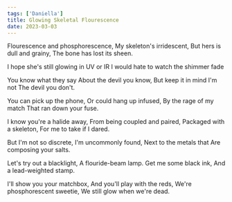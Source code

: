 ```yaml
---  
tags: ['Daniella']
title: Glowing Skeletal Flourescence
date: 2023-03-03
---
```


Flourescence and phosphorescence,
My skeleton's irridescent,
But hers is dull and grainy,
The bone has lost its sheen.

I hope she's still glowing in UV or IR
I would hate to watch the shimmer fade

You know what they say
About the devil you know,
But keep it in mind I'm not
The devil you don't.

You can pick up the phone,
Or could hang up infused,
By the rage of my match
That ran down your fuse.

I know you're a halide away,
From being coupled and paired,
Packaged with a skeleton,
For me to take if I dared.

But I'm not so discrete,
I'm uncommonly found,
Next to the metals that
Are composing your salts.

Let's try out a blacklight,
A flouride-beam lamp.
Get me some black ink,
And a lead-weighted stamp.

I'll show you your matchbox,
And you'll play with the reds,
We're phosphorescent sweetie,
We still glow when we're dead.